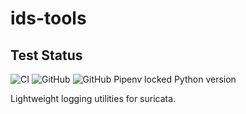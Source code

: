 # ids-tools

## Test Status
![CI](https://github.com/jzalger/ids-tools/workflows/CI/badge.svg?branch=dev)
![GitHub](https://img.shields.io/github/license/jzalger/ids-tools)
![GitHub Pipenv locked Python version](https://img.shields.io/github/pipenv/locked/python-version/jzalger/ids-tools)

Lightweight logging utilities for suricata.
